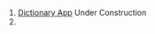 1. <a href="https://github.com/Gaurav-Vish/Py/tree/master/Apps/Dictionary">Dictionary App</a> Under Construction
2.
